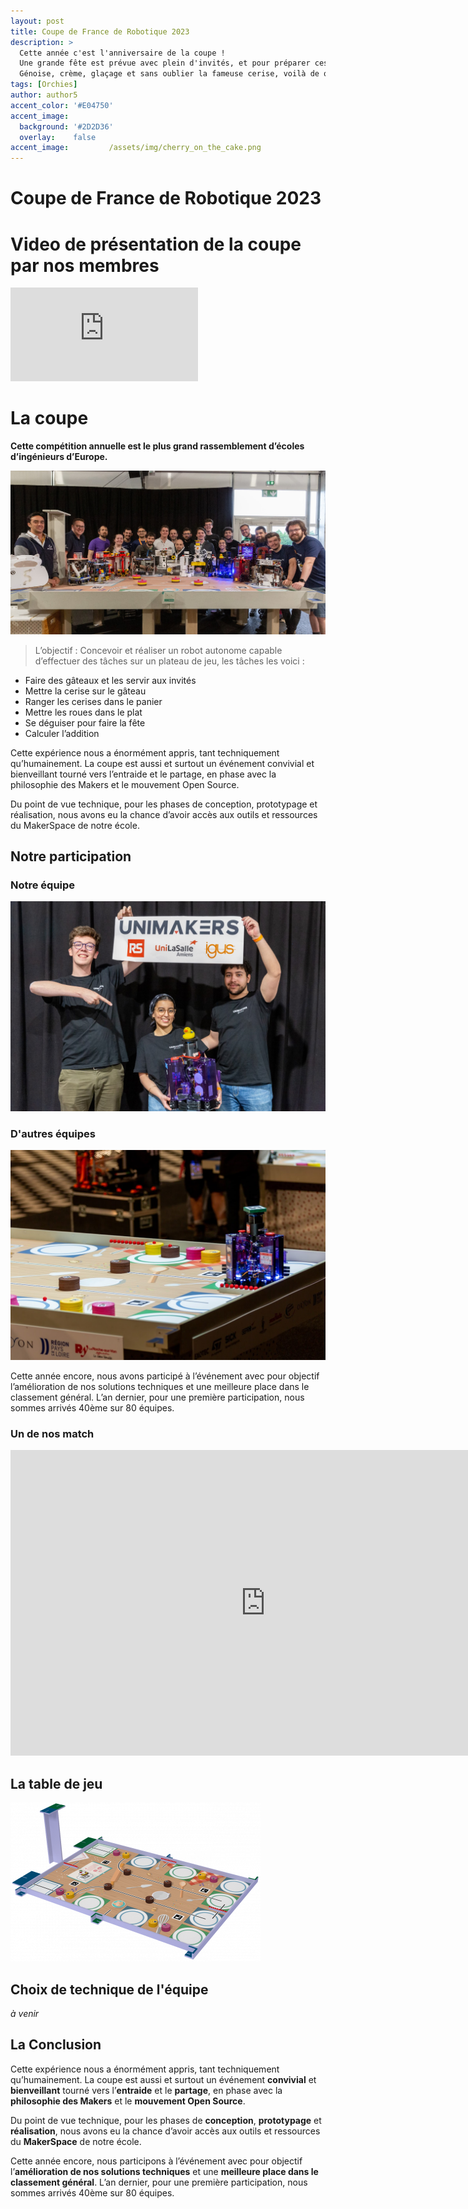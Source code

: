 ```yaml
---
layout: post
title: Coupe de France de Robotique 2023 
description: > 
  Cette année c'est l'anniversaire de la coupe !
  Une grande fête est prévue avec plein d'invités, et pour préparer ces festivités nos petits robots ont décidé d'aider grand-mère Monique à préparer ces gâteaux à la recette légendaires.
  Génoise, crème, glaçage et sans oublier la fameuse cerise, voilà de quoi auront besoin nos petits robots pour accomplir leurs missions.
tags: [Orchies]
author: author5
accent_color: '#E04750'
accent_image:       
  background: '#2D2D36'
  overlay:    false
accent_image:         /assets/img/cherry_on_the_cake.png
---
```


# Coupe de France de Robotique 2023 

# Video de présentation de la coupe par nos membres 
<iframe width="auto" height="auto" src="https://www.youtube.com/embed/h137741JeEo" title="Objectif coupe de France de robotique - Projet I3 - Unilasalle Amiens" frameborder="0" allow="accelerometer; autoplay; clipboard-write; encrypted-media; gyroscope; picture-in-picture; web-share" allowfullscreen></iframe>

# La coupe 
**Cette compétition annuelle est le plus grand rassemblement d’écoles d’ingénieurs d’Europe.**

![équipes réunies](/assets/img/cdr2023.jpg)

>L’objectif : Concevoir et réaliser un robot autonome capable d’effectuer des tâches sur un plateau de jeu, les tâches les voici :
- Faire des gâteaux et les servir aux invités
- Mettre la cerise sur le gâteau
- Ranger les cerises dans le panier
- Mettre les roues dans le plat
- Se déguiser pour faire la fête
- Calculer l’addition

Cette expérience nous a énormément appris, tant techniquement qu’humainement. La coupe est aussi et surtout un événement convivial et bienveillant tourné vers l’entraide et le partage, en phase avec la philosophie des Makers et le mouvement Open Source.

Du point de vue technique, pour les phases de conception, prototypage et réalisation, nous avons eu la chance d’avoir accès aux outils et ressources du MakerSpace de notre école.

## Notre participation

### Notre équipe

![equipe 2023](/assets/img/equipe/equipe_2023.jpg)

### D'autres équipes  

![Equipes](/assets/img/match.jpg)

Cette année encore, nous avons participé à l’événement avec pour objectif l’amélioration de nos solutions techniques et une meilleure place dans le classement général. L’an dernier, pour une première participation, nous sommes arrivés 40ème sur 80 équipes.

### Un de nos match

<iframe width="816" height="489" src="https://www.youtube.com/embed/PNqFieVEhVM?start=3618" title="Coupe de France de Robotique 2023 - Série 5" frameborder="0" allow="accelerometer; autoplay; clipboard-write; encrypted-media; gyroscope; picture-in-picture; web-share" allowfullscreen></iframe>

## La table de jeu 

![stand_Unimakers](/assets/img/Table_de_Robotique_2023.png)

## Choix de technique de l'équipe 

*à venir*

## La Conclusion 

Cette expérience nous a énormément appris, tant techniquement qu’humainement. La coupe est aussi et surtout un événement **convivial** et **bienveillant** tourné vers l’**entraide** et le **partage**, en phase avec la **philosophie des Makers** et le **mouvement Open Source**.

Du point de vue technique, pour les phases de **conception**, **prototypage** et **réalisation**, nous avons eu la chance d’avoir accès aux outils et ressources du **MakerSpace** de notre école.

Cette année encore, nous participons à l’événement avec pour objectif l’**amélioration de nos solutions techniques** et une **meilleure place dans le classement général**. L’an dernier, pour une première participation, nous sommes arrivés 40ème sur 80 équipes.

